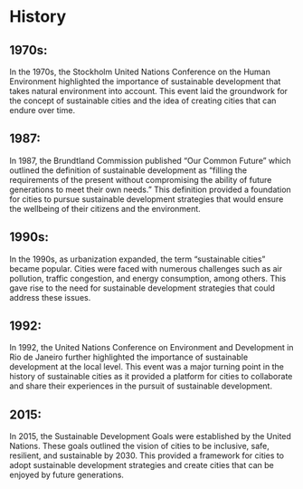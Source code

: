 # History

<!-- Coal, petrol burning image -->

## 1970s:

In the 1970s, the Stockholm United Nations Conference on the Human Environment highlighted the importance of sustainable development that takes natural environment into account. This event laid the groundwork for the concept of sustainable cities and the idea of creating cities that can endure over time.

## 1987:

In 1987, the Brundtland Commission published “Our Common Future” which outlined the definition of sustainable development as “filling the requirements of the present without compromising the ability of future generations to meet their own needs.” This definition provided a foundation for cities to pursue sustainable development strategies that would ensure the wellbeing of their citizens and the environment.

## 1990s:

In the 1990s, as urbanization expanded, the term “sustainable cities” became popular. Cities were faced with numerous challenges such as air pollution, traffic congestion, and energy consumption, among others. This gave rise to the need for sustainable development strategies that could address these issues.

## 1992:

In 1992, the United Nations Conference on Environment and Development in Rio de Janeiro further highlighted the importance of sustainable development at the local level. This event was a major turning point in the history of sustainable cities as it provided a platform for cities to collaborate and share their experiences in the pursuit of sustainable development.

## 2015:

In 2015, the Sustainable Development Goals were established by the United Nations. These goals outlined the vision of cities to be inclusive, safe, resilient, and sustainable by 2030. This provided a framework for cities to adopt sustainable development strategies and create cities that can be enjoyed by future generations.
